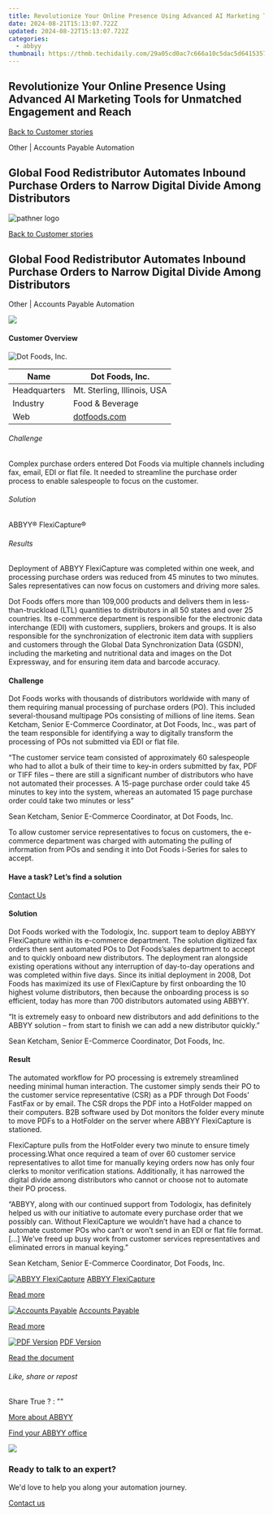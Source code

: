```yaml
---
title: Revolutionize Your Online Presence Using Advanced AI Marketing Tools for Unmatched Engagement and Reach
date: 2024-08-21T15:13:07.722Z
updated: 2024-08-22T15:13:07.722Z
categories:
  - abbyy
thumbnail: https://thmb.techidaily.com/29a05cd0ac7c666a10c5dac5d641535795c3a88c901275fbe3b2dae45dd93fe1.jpg
---
```


## Revolutionize Your Online Presence Using Advanced AI Marketing Tools for Unmatched Engagement and Reach

[Back to Customer stories](https://tools.techidaily.com/abbyy/products/)

Other | Accounts Payable Automation

## Global Food Redistributor Automates Inbound Purchase Orders to Narrow Digital Divide Among Distributors

![pathner logo](https://content.abbyy.com/-/media/project/abbyy/abbyy/logos-white/abbyy.png?h=40&iar=0&w=120)

[Back to Customer stories](https://tools.techidaily.com/abbyy/products/)

## Global Food Redistributor Automates Inbound Purchase Orders to Narrow Digital Divide Among Distributors

Other | Accounts Payable Automation 

![](https://static1.abbyy.com/abbyycommedia/19843/03-dot-food-556x303.jpg) 

#### Customer Overview

![Dot Foods, Inc.](https://static1.abbyy.com/abbyycommedia/19846/logo-dot-120.png) 

| Name         | Dot Foods, Inc.                          |
| ------------ | ---------------------------------------- |
| Headquarters | Mt. Sterling, Illinois, USA              |
| Industry     | Food & Beverage                          |
| Web          | [dotfoods.com](http://www.dotfoods.com/) |

###### Challenge

Complex purchase orders entered Dot Foods via multiple channels including fax, email, EDI or flat file. It needed to streamline the purchase order process to enable salespeople to focus on the customer.

###### Solution

ABBYY® FlexiCapture®

###### Results

Deployment of ABBYY FlexiCapture was completed within one week, and processing purchase orders was reduced from 45 minutes to two minutes. Sales representatives can now focus on customers and driving more sales.

Dot Foods offers more than 109,000 products and delivers them in less-than-truckload (LTL) quantities to distributors in all 50 states and over 25 countries. Its e-commerce department is responsible for the electronic data interchange (EDI) with customers, suppliers, brokers and groups. It is also responsible for the synchronization of electronic item data with suppliers and customers through the Global Data Synchronization Data (GSDN), including the marketing and nutritional data and images on the Dot Expressway, and for ensuring item data and barcode accuracy.

#### Challenge

Dot Foods works with thousands of distributors worldwide with many of them requiring manual processing of purchase orders (PO). This included several-thousand multipage POs consisting of millions of line items. Sean Ketcham, Senior E-Commerce Coordinator, at Dot Foods, Inc., was part of the team responsible for identifying a way to digitally transform the processing of POs not submitted via EDI or flat file.

 “The customer service team consisted of approximately 60 salespeople who had to allot a bulk of their time to key-in orders submitted by fax, PDF or TIFF files – there are still a significant number of distributors who have not automated their processes. A 15-page purchase order could take 45 minutes to key into the system, whereas an automated 15 page purchase order could take two minutes or less”

 Sean Ketcham, Senior E-Commerce Coordinator, at Dot Foods, Inc.

To allow customer service representatives to focus on customers, the e-commerce department was charged with automating the pulling of information from POs and sending it into Dot Foods i-Series for sales to accept.

#### Have a task? Let’s find a solution  

[Contact Us](https://tools.techidaily.com/abbyy/products/) 

#### Solution

Dot Foods worked with the Todologix, Inc. support team to deploy ABBYY FlexiCapture within its e-commerce department. The solution digitized fax orders then sent automated POs to Dot Foods’sales department to accept and to quickly onboard new distributors. The deployment ran alongside existing operations without any interruption of day-to-day operations and was completed within five days. Since its initial deployment in 2008, Dot Foods has maximized its use of FlexiCapture by first onboarding the 10 highest volume distributors, then because the onboarding process is so efficient, today has more than 700 distributors automated using ABBYY.

 “It is extremely easy to onboard new distributors and add definitions to the ABBYY solution – from start to finish we can add a new distributor quickly.”

 Sean Ketcham, Senior E-Commerce Coordinator, Dot Foods, Inc.

#### Result

The automated workflow for PO processing is extremely streamlined needing minimal human interaction. The customer simply sends their PO to the customer service representative (CSR) as a PDF through Dot Foods’ FastFax or by email. The CSR drops the PDF into a HotFolder mapped on their computers. B2B software used by Dot monitors the folder every minute to move PDFs to a HotFolder on the server where ABBYY FlexiCapture is stationed.

FlexiCapture pulls from the HotFolder every two minute to ensure timely processing.What once required a team of over 60 customer service representatives to allot time for manually keying orders now has only four clerks to monitor verification stations. Additionally, it has narrowed the digital divide among distributors who cannot or choose not to automate their PO process.

 “ABBYY, along with our continued support from Todologix, has definitely helped us with our initiative to automate every purchase order that we possibly can. Without FlexiCapture we wouldn’t have had a chance to automate customer POs who can’t or won’t send in an EDI or flat file format. \[...\] We’ve freed up busy work from customer services representatives and eliminated errors in manual keying.”

 Sean Ketcham, Senior E-Commerce Coordinator, Dot Foods, Inc.

[![ABBYY FlexiCapture](https://static2.abbyy.com/abbyycommedia/21380/4-flexicapture.jpg)](https://tools.techidaily.com/abbyy/products/) [ABBYY FlexiCapture](https://tools.techidaily.com/abbyy/products/) 

[Read more](https://tools.techidaily.com/abbyy/products/) 

[![Accounts Payable](https://static4.abbyy.com/abbyycommedia/14351/1-accounts-payable.jpg)](https://tools.techidaily.com/abbyy/products/) [Accounts Payable](https://tools.techidaily.com/abbyy/products/) 

[Read more](https://tools.techidaily.com/abbyy/products/) 

[![PDF Version](https://static1.abbyy.com/abbyycommedia/19842/03c-dot-food-360x162.jpg)](https://static4.abbyy.com/abbyycommedia/19821/case-study-dot-foods-en.pdf "PDF Version") [PDF Version](https://static4.abbyy.com/abbyycommedia/19821/case-study-dot-foods-en.pdf "PDF Version") 

[Read the document](https://static4.abbyy.com/abbyycommedia/19821/case-study-dot-foods-en.pdf "PDF Version") 

###### Like, share or repost

Share  True ?  : "" 

[More about ABBYY](https://tools.techidaily.com/abbyy/products/) 

[Find your ABBYY office](https://tools.techidaily.com/abbyy/products/) 

<!-- affiliate ads begin -->
<a href="https://store.revouninstaller.com/order/checkout.php?PRODS=28010250&QTY=1&AFFILIATE=108875&CART=1"><img src="https://secure.avangate.com/images/merchant/4282ec8de8c9be897e7aff4aa231b1a4/336__280a.jpg" border="0"></a>
<!-- affiliate ads end -->
### Ready to talk to an expert?

We'd love to help you along your automation journey.

[Contact us](https://tools.techidaily.com/abbyy/products/)

<ins class="adsbygoogle"
     style="display:block"
     data-ad-format="autorelaxed"
     data-ad-client="ca-pub-7571918770474297"
     data-ad-slot="1223367746"></ins>



<ins class="adsbygoogle"
     style="display:block"
     data-ad-client="ca-pub-7571918770474297"
     data-ad-slot="8358498916"
     data-ad-format="auto"
     data-full-width-responsive="true"></ins>
